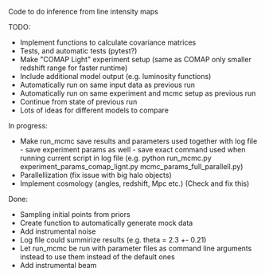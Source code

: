 Code to do inference from line intensity maps

TODO:
- Implement functions to calculate covariance matrices
- Tests, and automatic tests (pytest?)
- Make "COMAP Light" experiment setup (same as COMAP only smaller redshift range for faster runtime)
- Include additional model output (e.g. luminosity functions)
- Automatically run on same input data as previous run
- Automatically run on same experiment and mcmc setup as previous run
- Continue from state of previous run
- Lots of ideas for different models to compare

In progress: 
- Make run_mcmc save results and parameters used together with 
log file
      - save experiment params as well
      - save exact command used when running current script in log file (e.g. python run_mcmc.py experiment_params_comap_lignt.py mcmc_params_full_parallell.py)
- Parallellization (fix issue with big halo objects)
- Implement cosmology (angles, redshift, Mpc etc.) (Check and fix this)

Done:
- Sampling initial points from priors
- Create function to automatically generate mock data
- Add instrumental noise
- Log file could summirize results (e.g. theta = 2.3 +- 0.21)
- Let run_mcmc be run with parameter files as command line arguments instead to use them instead of the default ones
- Add instrumental beam
